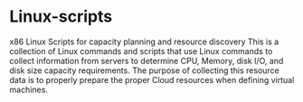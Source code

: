 # Linux-scripts
x86 Linux Scripts for capacity planning and resource discovery
This is a collection of Linux commands and scripts that use Linux commands to collect information from servers to determine CPU, Memory, disk I/O, and disk size capacity requirements. The purpose of collecting this resource data is to properly prepare the proper Cloud resources when defining virtual machines.
